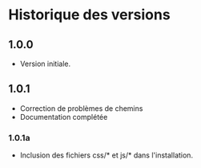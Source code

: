 # Historique des versions

## 1.0.0

- Version initiale.

## 1.0.1

- Correction de problèmes de chemins 
- Documentation complétée

### 1.0.1a

- Inclusion des fichiers css/* et js/* dans l'installation.

